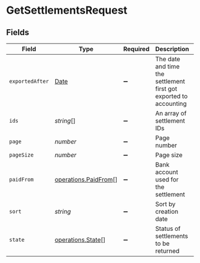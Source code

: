 # GetSettlementsRequest


## Fields

| Field                                                                                         | Type                                                                                          | Required                                                                                      | Description                                                                                   | Example                                                                                       |
| --------------------------------------------------------------------------------------------- | --------------------------------------------------------------------------------------------- | --------------------------------------------------------------------------------------------- | --------------------------------------------------------------------------------------------- | --------------------------------------------------------------------------------------------- |
| `exportedAfter`                                                                               | [Date](https://developer.mozilla.org/en-US/docs/Web/JavaScript/Reference/Global_Objects/Date) | :heavy_minus_sign:                                                                            | The date and time the settlement first got exported to accounting                             |                                                                                               |
| `ids`                                                                                         | *string*[]                                                                                    | :heavy_minus_sign:                                                                            | An array of settlement IDs                                                                    |                                                                                               |
| `page`                                                                                        | *number*                                                                                      | :heavy_minus_sign:                                                                            | Page number                                                                                   |                                                                                               |
| `pageSize`                                                                                    | *number*                                                                                      | :heavy_minus_sign:                                                                            | Page size                                                                                     |                                                                                               |
| `paidFrom`                                                                                    | [operations.PaidFrom](../../models/operations/paidfrom.md)[]                                  | :heavy_minus_sign:                                                                            | Bank account used for the settlement                                                          |                                                                                               |
| `sort`                                                                                        | *string*                                                                                      | :heavy_minus_sign:                                                                            | Sort by creation date                                                                         | +createdAt                                                                                    |
| `state`                                                                                       | [operations.State](../../models/operations/state.md)[]                                        | :heavy_minus_sign:                                                                            | Status of settlements to be returned                                                          |                                                                                               |